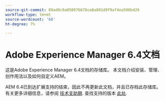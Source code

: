 ```yaml
---
source-git-commit: 89ad0c9a050076678ce8a801d9f9af4ea508bd39
workflow-type: tm+mt
source-wordcount: '68'
ht-degree: 7%

---
```

# Adobe Experience Manager 6.4文档

这是Adobe Experience Manager 6.4文档的存储库。 本文档介绍安装、管理、创作用法以及如何自定义AEM。

AEM 6.4已到达扩展支持的结束，因此不再更新此文档，并且已存档此存储库。 有关更多详细信息，请参阅 [技术支助期](https://helpx.adobe.com/cn/support/programs/eol-matrix.html). 查找支持的版本 [此处](https://experienceleague.adobe.com/docs/).
